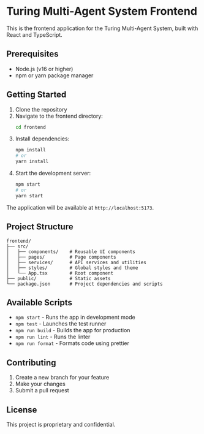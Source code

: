 # Turing Multi-Agent System Frontend

This is the frontend application for the Turing Multi-Agent System, built with React and TypeScript.

## Prerequisites

- Node.js (v16 or higher)
- npm or yarn package manager

## Getting Started

1. Clone the repository
2. Navigate to the frontend directory:
   ```bash
   cd frontend
   ```
3. Install dependencies:
   ```bash
   npm install
   # or
   yarn install
   ```
4. Start the development server:
   ```bash
   npm start
   # or
   yarn start
   ```

The application will be available at `http://localhost:5173`.

## Project Structure

```
frontend/
├── src/
│   ├── components/    # Reusable UI components
│   ├── pages/         # Page components
│   ├── services/      # API services and utilities
│   ├── styles/        # Global styles and theme
│   └── App.tsx        # Root component
├── public/            # Static assets
└── package.json       # Project dependencies and scripts
```

## Available Scripts

- `npm start` - Runs the app in development mode
- `npm test` - Launches the test runner
- `npm run build` - Builds the app for production
- `npm run lint` - Runs the linter
- `npm run format` - Formats code using prettier

## Contributing

1. Create a new branch for your feature
2. Make your changes
3. Submit a pull request

## License

This project is proprietary and confidential.